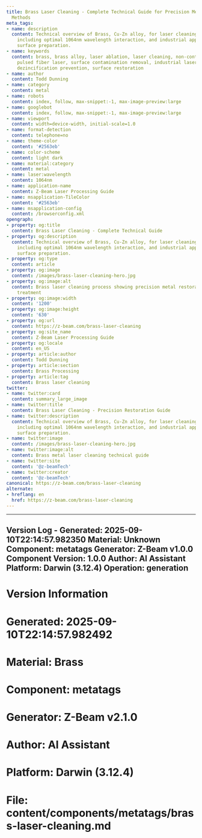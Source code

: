 ```yaml
---
title: Brass Laser Cleaning - Complete Technical Guide for Precision Metal Restoration
  Methods
meta_tags:
- name: description
  content: Technical overview of Brass, Cu-Zn alloy, for laser cleaning applications,
    including optimal 1064nm wavelength interaction, and industrial applications in
    surface preparation.
- name: keywords
  content: brass, brass alloy, laser ablation, laser cleaning, non-contact cleaning,
    pulsed fiber laser, surface contamination removal, industrial laser parameters,
    dezincification prevention, surface restoration
- name: author
  content: Todd Dunning
- name: category
  content: metal
- name: robots
  content: index, follow, max-snippet:-1, max-image-preview:large
- name: googlebot
  content: index, follow, max-snippet:-1, max-image-preview:large
- name: viewport
  content: width=device-width, initial-scale=1.0
- name: format-detection
  content: telephone=no
- name: theme-color
  content: '#2563eb'
- name: color-scheme
  content: light dark
- name: material:category
  content: metal
- name: laser:wavelength
  content: 1064nm
- name: application-name
  content: Z-Beam Laser Processing Guide
- name: msapplication-TileColor
  content: '#2563eb'
- name: msapplication-config
  content: /browserconfig.xml
opengraph:
- property: og:title
  content: Brass Laser Cleaning - Complete Technical Guide
- property: og:description
  content: Technical overview of Brass, Cu-Zn alloy, for laser cleaning applications,
    including optimal 1064nm wavelength interaction, and industrial applications in
    surface preparation.
- property: og:type
  content: article
- property: og:image
  content: /images/brass-laser-cleaning-hero.jpg
- property: og:image:alt
  content: Brass laser cleaning process showing precision metal restoration and surface
    treatment
- property: og:image:width
  content: '1200'
- property: og:image:height
  content: '630'
- property: og:url
  content: https://z-beam.com/brass-laser-cleaning
- property: og:site_name
  content: Z-Beam Laser Processing Guide
- property: og:locale
  content: en_US
- property: article:author
  content: Todd Dunning
- property: article:section
  content: Brass Processing
- property: article:tag
  content: Brass laser cleaning
twitter:
- name: twitter:card
  content: summary_large_image
- name: twitter:title
  content: Brass Laser Cleaning - Precision Restoration Guide
- name: twitter:description
  content: Technical overview of Brass, Cu-Zn alloy, for laser cleaning applications,
    including optimal 1064nm wavelength interaction, and industrial applications in
    surface preparation.
- name: twitter:image
  content: /images/brass-laser-cleaning-hero.jpg
- name: twitter:image:alt
  content: Brass metal laser cleaning technical guide
- name: twitter:site
  content: '@z-beamTech'
- name: twitter:creator
  content: '@z-beamTech'
canonical: https://z-beam.com/brass-laser-cleaning
alternate:
- hreflang: en
  href: https://z-beam.com/brass-laser-cleaning
---
```


---
Version Log - Generated: 2025-09-10T22:14:57.982350
Material: Unknown
Component: metatags
Generator: Z-Beam v1.0.0
Component Version: 1.0.0
Author: AI Assistant
Platform: Darwin (3.12.4)
Operation: generation
---

# Version Information
# Generated: 2025-09-10T22:14:57.982492
# Material: Brass
# Component: metatags
# Generator: Z-Beam v2.1.0
# Author: AI Assistant
# Platform: Darwin (3.12.4)
# File: content/components/metatags/brass-laser-cleaning.md